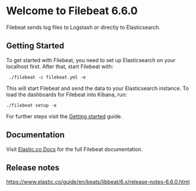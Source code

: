 # Welcome to Filebeat 6.6.0

Filebeat sends log files to Logstash or directly to Elasticsearch.

## Getting Started

To get started with Filebeat, you need to set up Elasticsearch on
your localhost first. After that, start Filebeat with:

     ./filebeat -c filebeat.yml -e

This will start Filebeat and send the data to your Elasticsearch
instance. To load the dashboards for Filebeat into Kibana, run:

    ./filebeat setup -e

For further steps visit the
[Getting started](https://www.elastic.co/guide/en/beats/filebeat/6.x/filebeat-getting-started.html) guide.

## Documentation

Visit [Elastic.co Docs](https://www.elastic.co/guide/en/beats/filebeat/6.x/index.html)
for the full Filebeat documentation.

## Release notes

https://www.elastic.co/guide/en/beats/libbeat/6.x/release-notes-6.6.0.html
